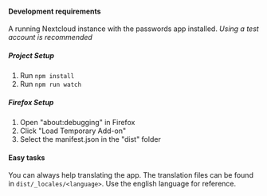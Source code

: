 #### Development requirements
A running Nextcloud instance with the passwords app installed.
_Using a test account is recommended_

##### Project Setup
1. Run `npm install`
2. Run `npm run watch`

##### Firefox Setup
1. Open "about:debugging" in Firefox
2. Click "Load Temporary Add-on"
3. Select the manifest.json in the "dist" folder

#### Easy tasks
You can always help translating the app.
The translation files can be found in `dist/_locales/<language>`.
Use the english language for reference.